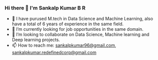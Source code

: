 ### Hi there 👋 I'm Sankalp Kumar B R



- 🔭 I have purused M.tech in Data Science and Machine Learning, also have a total of 6 years of experience in the same field.
- 🌱 I’m currently looking for job opportunities in the same domain.
- 👯 I’m looking to collaborate on Data Science, Machine learning and Deep learning projects.
- 📫 How to reach me: sankalpkumar96@gmail.com, sankalpkumar.redefinedcorp@gmail.com


